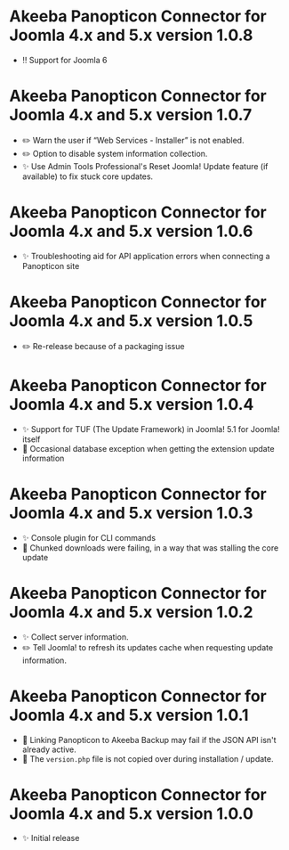 # Akeeba Panopticon Connector for Joomla 4.x and 5.x version 1.0.8
* ‼️ Support for Joomla 6

# Akeeba Panopticon Connector for Joomla 4.x and 5.x version 1.0.7

* ✏️ Warn the user if “Web Services - Installer” is not enabled.
* ✏️ Option to disable system information collection.
* ✨ Use Admin Tools Professional's Reset Joomla! Update feature (if available) to fix stuck core updates.

# Akeeba Panopticon Connector for Joomla 4.x and 5.x version 1.0.6

* ✨ Troubleshooting aid for API application errors when connecting a Panopticon site

# Akeeba Panopticon Connector for Joomla 4.x and 5.x version 1.0.5

* ✏️ Re-release because of a packaging issue

# Akeeba Panopticon Connector for Joomla 4.x and 5.x version 1.0.4

* ✨ Support for TUF (The Update Framework) in Joomla! 5.1 for Joomla! itself
* 🐞 Occasional database exception when getting the extension update information 

# Akeeba Panopticon Connector for Joomla 4.x and 5.x version 1.0.3

* ✨ Console plugin for CLI commands
* 🐞 Chunked downloads were failing, in a way that was stalling the core update

# Akeeba Panopticon Connector for Joomla 4.x and 5.x version 1.0.2

* ✨ Collect server information.
* ✏️ Tell Joomla! to refresh its updates cache when requesting update information.

# Akeeba Panopticon Connector for Joomla 4.x and 5.x version 1.0.1

* 🐞 Linking Panopticon to Akeeba Backup may fail if the JSON API isn't already active.
* 🐞 The `version.php` file is not copied over during installation / update.

# Akeeba Panopticon Connector for Joomla 4.x and 5.x version 1.0.0

* ✨ Initial release